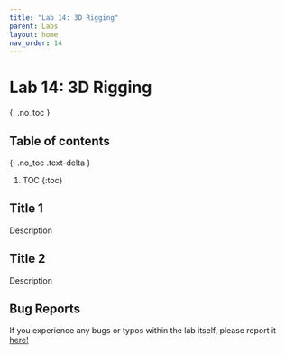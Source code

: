```yaml
---
title: "Lab 14: 3D Rigging"
parent: Labs
layout: home
nav_order: 14
---
```


# Lab 14: 3D Rigging
{: .no_toc }

## Table of contents
{: .no_toc .text-delta }

1. TOC
{:toc}

## Title 1
Description

## Title 2
Description

## Bug Reports
If you experience any bugs or typos within the lab itself, please report it [here!]

[here!]: https://forms.gle/1C2GPHGDHCQo3WWe7 
